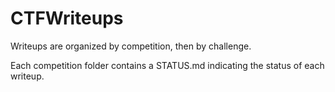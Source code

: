 CTFWriteups
===========

Writeups are organized by competition, then by challenge.

Each competition folder contains a STATUS.md indicating the status of
each writeup.
